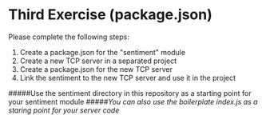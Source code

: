 Third Exercise (package.json)
=================================================

Please complete the following steps:
 
1. Create a package.json for the "sentiment" module
2. Create a new TCP server in a separated project
3. Create a package.json for the new TCP server
3. Link the sentiment to the new TCP server and use it in the project

#####Use the sentiment directory in this repository as a starting point for your sentiment module
#####*You can also use the boilerplate index.js as a staring point for your server code*
